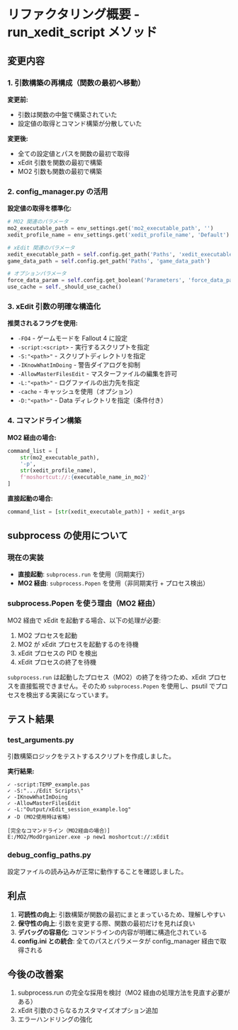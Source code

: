 # リファクタリング概要 - run_xedit_script メソッド

## 変更内容

### 1. 引数構築の再構成（関数の最初へ移動）

**変更前:**
- 引数は関数の中盤で構築されていた
- 設定値の取得とコマンド構築が分散していた

**変更後:**
- 全ての設定値とパスを関数の最初で取得
- xEdit 引数を関数の最初で構築
- MO2 引数も関数の最初で構築

### 2. config_manager.py の活用

**設定値の取得を標準化:**
```python
# MO2 関連のパラメータ
mo2_executable_path = env_settings.get('mo2_executable_path', '')
xedit_profile_name = env_settings.get('xedit_profile_name', 'Default')

# xEdit 関連のパラメータ
xedit_executable_path = self.config.get_path('Paths', 'xedit_executable')
game_data_path = self.config.get_path('Paths', 'game_data_path')

# オプションパラメータ
force_data_param = self.config.get_boolean('Parameters', 'force_data_param', False)
use_cache = self._should_use_cache()
```

### 3. xEdit 引数の明確な構造化

**推奨されるフラグを使用:**
- `-FO4` - ゲームモードを Fallout 4 に設定
- `-script:<script>` - 実行するスクリプトを指定
- `-S:"<path>"` - スクリプトディレクトリを指定
- `-IKnowWhatImDoing` - 警告ダイアログを抑制
- `-AllowMasterFilesEdit` - マスターファイルの編集を許可
- `-L:"<path>"` - ログファイルの出力先を指定
- `-cache` - キャッシュを使用（オプション）
- `-D:"<path>"` - Data ディレクトリを指定（条件付き）

### 4. コマンドライン構築

**MO2 経由の場合:**
```python
command_list = [
    str(mo2_executable_path),
    '-p',
    str(xedit_profile_name),
    f'moshortcut://:{executable_name_in_mo2}'
]
```

**直接起動の場合:**
```python
command_list = [str(xedit_executable_path)] + xedit_args
```

## subprocess の使用について

### 現在の実装
- **直接起動**: `subprocess.run` を使用（同期実行）
- **MO2 経由**: `subprocess.Popen` を使用（非同期実行 + プロセス検出）

### subprocess.Popen を使う理由（MO2 経由）
MO2 経由で xEdit を起動する場合、以下の処理が必要:
1. MO2 プロセスを起動
2. MO2 が xEdit プロセスを起動するのを待機
3. xEdit プロセスの PID を検出
4. xEdit プロセスの終了を待機

`subprocess.run` は起動したプロセス（MO2）の終了を待つため、xEdit プロセスを直接監視できません。そのため `subprocess.Popen` を使用し、psutil でプロセスを検出する実装になっています。

## テスト結果

### test_arguments.py
引数構築ロジックをテストするスクリプトを作成しました。

**実行結果:**
```
✓ -script:TEMP_example.pas
✓ -S:".../Edit Scripts\"
✓ -IKnowWhatImDoing
✓ -AllowMasterFilesEdit
✓ -L:"Output/xEdit_session_example.log"
✗ -D (MO2使用時は省略)

[完全なコマンドライン（MO2経由の場合）]
E:/MO2/ModOrganizer.exe -p new1 moshortcut://:xEdit
```

### debug_config_paths.py
設定ファイルの読み込みが正常に動作することを確認しました。

## 利点

1. **可読性の向上**: 引数構築が関数の最初にまとまっているため、理解しやすい
2. **保守性の向上**: 引数を変更する際、関数の最初だけを見れば良い
3. **デバッグの容易化**: コマンドラインの内容が明確に構造化されている
4. **config.ini との統合**: 全てのパスとパラメータが config_manager 経由で取得される

## 今後の改善案

1. subprocess.run の完全な採用を検討（MO2 経由の処理方法を見直す必要がある）
2. xEdit 引数のさらなるカスタマイズオプション追加
3. エラーハンドリングの強化
